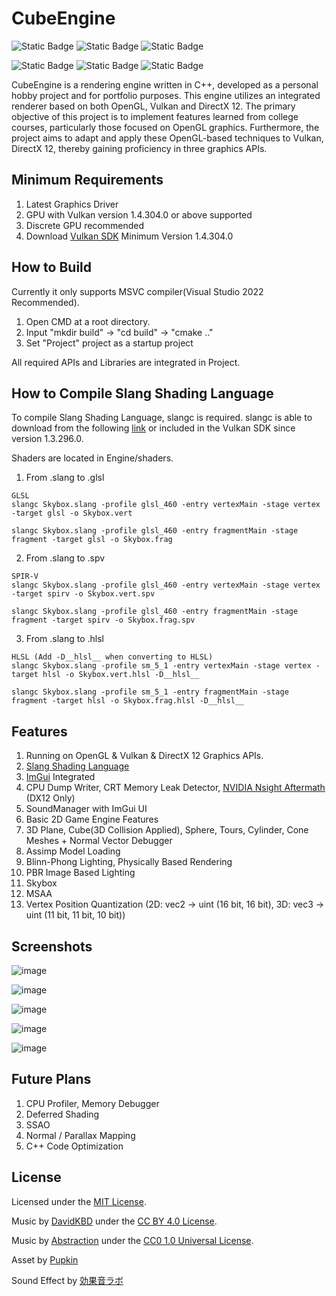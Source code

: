 # CubeEngine

![Static Badge](https://img.shields.io/badge/language-C%2B%2B-brightgreen)
![Static Badge](https://img.shields.io/badge/platform-Windows-brightgreen)
![Static Badge](https://img.shields.io/badge/license-MIT-brightgreen)

![Static Badge](https://img.shields.io/badge/api-OpenGL-%235586A4?logo=opengl)
![Static Badge](https://img.shields.io/badge/api-Vulkan-%23A41E22?logo=vulkan)
![Static Badge](https://img.shields.io/badge/api-DirectX_12-limegreen)

CubeEngine is a rendering engine written in C++, developed as a personal hobby project and for portfolio purposes. This engine utilizes an integrated renderer based on both OpenGL, Vulkan and DirectX 12. The primary objective of this project is to implement features learned from college courses, particularly those focused on OpenGL graphics. Furthermore, the project aims to adapt and apply these OpenGL-based techniques to Vulkan, DirectX 12, thereby gaining proficiency in three graphics APIs.

## Minimum Requirements
1. Latest Graphics Driver
2. GPU with Vulkan version 1.4.304.0 or above supported
3. Discrete GPU recommended
4. Download [Vulkan SDK](https://www.lunarg.com/vulkan-sdk/) Minimum Version 1.4.304.0
 
## How to Build
Currently it only supports MSVC compiler(Visual Studio 2022 Recommended).
1. Open CMD at a root directory.
2. Input "mkdir build" -> "cd build" -> "cmake .."
3. Set "Project" project as a startup project

All required APIs and Libraries are integrated in Project.

## How to Compile Slang Shading Language
To compile Slang Shading Language, slangc is required. slangc is able to download from the following [link](https://github.com/shader-slang/slang/releases) or included in the Vulkan SDK since version 1.3.296.0.

Shaders are located in Engine/shaders.
1. From .slang to .glsl
```
GLSL
slangc Skybox.slang -profile glsl_460 -entry vertexMain -stage vertex -target glsl -o Skybox.vert

slangc Skybox.slang -profile glsl_460 -entry fragmentMain -stage fragment -target glsl -o Skybox.frag
```
2. From .slang to .spv
```
SPIR-V
slangc Skybox.slang -profile glsl_460 -entry vertexMain -stage vertex -target spirv -o Skybox.vert.spv

slangc Skybox.slang -profile glsl_460 -entry fragmentMain -stage fragment -target spirv -o Skybox.frag.spv
```
3. From .slang to .hlsl
```
HLSL (Add -D__hlsl__ when converting to HLSL)
slangc Skybox.slang -profile sm_5_1 -entry vertexMain -stage vertex -target hlsl -o Skybox.vert.hlsl -D__hlsl__

slangc Skybox.slang -profile sm_5_1 -entry fragmentMain -stage fragment -target hlsl -o Skybox.frag.hlsl -D__hlsl__
```

## Features
1. Running on OpenGL & Vulkan & DirectX 12 Graphics APIs.
2. [Slang Shading Language](https://shader-slang.org/)
3. [ImGui](https://github.com/ocornut/imgui) Integrated
4. CPU Dump Writer, CRT Memory Leak Detector, [NVIDIA Nsight Aftermath](https://developer.nvidia.com/nsight-aftermath) (DX12 Only)
5. SoundManager with ImGui UI
6. Basic 2D Game Engine Features
7. 3D Plane, Cube(3D Collision Applied), Sphere, Tours, Cylinder, Cone Meshes + Normal Vector Debugger
8. Assimp Model Loading
9. Blinn-Phong Lighting, Physically Based Rendering
10. PBR Image Based Lighting
11. Skybox
12. MSAA
13. Vertex Position Quantization (2D: vec2 -> uint (16 bit, 16 bit), 3D: vec3 -> uint (11 bit, 11 bit, 10 bit))

## Screenshots
![image](https://github.com/user-attachments/assets/4b74e0cf-c652-4af2-81ed-981027c0b5b2)

![image](https://github.com/user-attachments/assets/36c003b4-65c5-413f-9faf-e71366a791f3)

![image](https://github.com/user-attachments/assets/4a713821-5f2c-4fe5-81c4-fba9a72dfd67)

![image](https://github.com/user-attachments/assets/0116de70-4fcc-465d-be30-21321d67ee25)

![image](https://github.com/user-attachments/assets/e7221576-5010-48b5-8a58-78bd5f197625)

## Future Plans
1. CPU Profiler, Memory Debugger
2. Deferred Shading
3. SSAO
4. Normal / Parallax Mapping
5. C++ Code Optimization

## License
Licensed under the [MIT License](https://github.com/minjae-yu/CubeEngine/blob/main/LICENSE).

Music by [DavidKBD](https://www.davidkbd.com/) under the [CC BY 4.0 License](https://creativecommons.org/licenses/by/4.0/).

Music by [Abstraction](https://abstractionmusic.com/) under the [CC0 1.0 Universal License](https://creativecommons.org/publicdomain/zero/1.0/).

Asset by [Pupkin](https://trevor-pupkin.itch.io/tech-dungeon-roguelite)

Sound Effect by [効果音ラボ](https://soundeffect-lab.info/)
